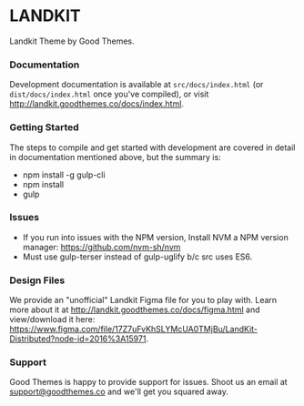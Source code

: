 # LANDKIT #

Landkit Theme by Good Themes.

### Documentation ###

Development documentation is available at `src/docs/index.html` (or `dist/docs/index.html` once you've compiled), or visit http://landkit.goodthemes.co/docs/index.html.

### Getting Started ###

The steps to compile and get started with development are covered in detail in documentation mentioned above, but the summary is:

- npm install -g gulp-cli
- npm install
- gulp

### Issues ###
- If you run into issues with the NPM version, Install NVM a NPM version manager:
https://github.com/nvm-sh/nvm
- Must use gulp-terser instead of gulp-uglify b/c src uses ES6. 

### Design Files ###

We provide an "unofficial" Landkit Figma file for you to play with. Learn more about it at http://landkit.goodthemes.co/docs/figma.html and view/download it here: https://www.figma.com/file/17Z7uFvKhSLYMcUA0TMjBu/LandKit-Distributed?node-id=2016%3A15971.

### Support ###

Good Themes is happy to provide support for issues. Shoot us an email at support@goodthemes.co and we'll get you squared away.
